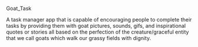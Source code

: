 

Goat_Task

A task manager app that is capable of encouraging people to complete their tasks by providing them with goat pictures, sounds, gifs, and inspirational quotes or stories all based on the perfection of the creature/graceful entity that we call goats which walk our grassy fields with dignity.
